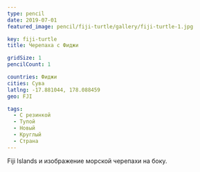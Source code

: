 ```yaml
---
type: pencil
date: 2019-07-01
featured_image: pencil/fiji-turtle/gallery/fiji-turtle-1.jpg

key: fiji-turtle
title: Черепаха с Фиджи

gridSize: 1
pencilCount: 1

countries: Фиджи
cities: Сува
latlng: -17.881044, 178.088459
geo: FJI

tags:
  - С резинкой
  - Тупой
  - Новый
  - Круглый
  - Страна
---
```


Fiji Islands и изображение морской черепахи на боку.
